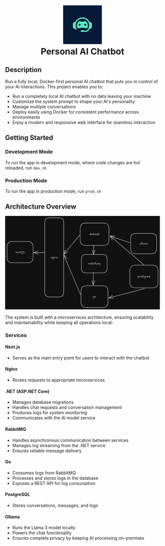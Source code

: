 <h1 align="center">
  <br>
    <img src="assets/logo.png" alt="Repository Banner" width="25%">  
  <br>
    Personal AI Chatbot
</h1>

## Description

Run a fully local, Docker-first personal AI chatbot that puts you in control of your AI interactions. This project enables you to:

- Run a completely local AI chatbot with no data leaving your machine
- Customize the system prompt to shape your AI's personality
- Manage multiple conversations
- Deploy easily using Docker for consistent performance across environments
- Enjoy a modern and responsive web interface for seamless interaction

## Getting Started

### Development Mode

To run the app in development mode, where code changes are hot reloaded, run `dev.sh`

### Production Mode

To run the app in production mode, run `prod.sh`

## Architecture Overview

![Architecture overview](assets/architecture.png)

The system is built with a microservices architecture, ensuring scalability and maintainability while keeping all operations local:

### Services

#### Next.js

- Serves as the main entry point for users to interact with the chatbot

#### Nginx

- Routes requests to appropriate microservices

#### .NET (ASP.NET Core)

- Manages database migrations
- Handles chat requests and conversation management
- Produces logs for system monitoring
- Communicates with the AI model service

#### RabbitMQ

- Handles asynchronous communication between services
- Manages log streaming from the .NET service
- Ensures reliable message delivery

#### Go

- Consumes logs from RabbitMQ
- Processes and stores logs in the database
- Exposes a REST API for log consumption

#### PostgreSQL

- Stores conversations, messages, and logs

#### Ollama

- Runs the Llama 3 model locally
- Powers the chat functionality
- Ensures complete privacy by keeping AI processing on-premises
